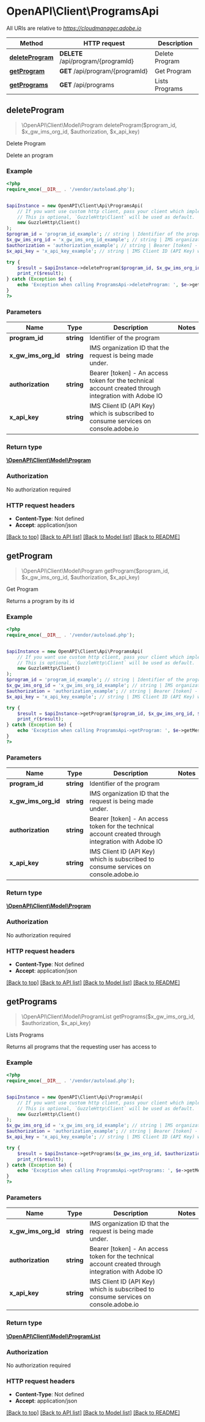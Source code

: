 # OpenAPI\Client\ProgramsApi

All URIs are relative to *https://cloudmanager.adobe.io*

Method | HTTP request | Description
------------- | ------------- | -------------
[**deleteProgram**](ProgramsApi.md#deleteProgram) | **DELETE** /api/program/{programId} | Delete Program
[**getProgram**](ProgramsApi.md#getProgram) | **GET** /api/program/{programId} | Get Program
[**getPrograms**](ProgramsApi.md#getPrograms) | **GET** /api/programs | Lists Programs



## deleteProgram

> \OpenAPI\Client\Model\Program deleteProgram($program_id, $x_gw_ims_org_id, $authorization, $x_api_key)

Delete Program

Delete an program

### Example

```php
<?php
require_once(__DIR__ . '/vendor/autoload.php');


$apiInstance = new OpenAPI\Client\Api\ProgramsApi(
    // If you want use custom http client, pass your client which implements `GuzzleHttp\ClientInterface`.
    // This is optional, `GuzzleHttp\Client` will be used as default.
    new GuzzleHttp\Client()
);
$program_id = 'program_id_example'; // string | Identifier of the program
$x_gw_ims_org_id = 'x_gw_ims_org_id_example'; // string | IMS organization ID that the request is being made under.
$authorization = 'authorization_example'; // string | Bearer [token] - An access token for the technical account created through integration with Adobe IO
$x_api_key = 'x_api_key_example'; // string | IMS Client ID (API Key) which is subscribed to consume services on console.adobe.io

try {
    $result = $apiInstance->deleteProgram($program_id, $x_gw_ims_org_id, $authorization, $x_api_key);
    print_r($result);
} catch (Exception $e) {
    echo 'Exception when calling ProgramsApi->deleteProgram: ', $e->getMessage(), PHP_EOL;
}
?>
```

### Parameters


Name | Type | Description  | Notes
------------- | ------------- | ------------- | -------------
 **program_id** | **string**| Identifier of the program |
 **x_gw_ims_org_id** | **string**| IMS organization ID that the request is being made under. |
 **authorization** | **string**| Bearer [token] - An access token for the technical account created through integration with Adobe IO |
 **x_api_key** | **string**| IMS Client ID (API Key) which is subscribed to consume services on console.adobe.io |

### Return type

[**\OpenAPI\Client\Model\Program**](../Model/Program.md)

### Authorization

No authorization required

### HTTP request headers

- **Content-Type**: Not defined
- **Accept**: application/json

[[Back to top]](#) [[Back to API list]](../../README.md#documentation-for-api-endpoints)
[[Back to Model list]](../../README.md#documentation-for-models)
[[Back to README]](../../README.md)


## getProgram

> \OpenAPI\Client\Model\Program getProgram($program_id, $x_gw_ims_org_id, $authorization, $x_api_key)

Get Program

Returns a program by its id

### Example

```php
<?php
require_once(__DIR__ . '/vendor/autoload.php');


$apiInstance = new OpenAPI\Client\Api\ProgramsApi(
    // If you want use custom http client, pass your client which implements `GuzzleHttp\ClientInterface`.
    // This is optional, `GuzzleHttp\Client` will be used as default.
    new GuzzleHttp\Client()
);
$program_id = 'program_id_example'; // string | Identifier of the program
$x_gw_ims_org_id = 'x_gw_ims_org_id_example'; // string | IMS organization ID that the request is being made under.
$authorization = 'authorization_example'; // string | Bearer [token] - An access token for the technical account created through integration with Adobe IO
$x_api_key = 'x_api_key_example'; // string | IMS Client ID (API Key) which is subscribed to consume services on console.adobe.io

try {
    $result = $apiInstance->getProgram($program_id, $x_gw_ims_org_id, $authorization, $x_api_key);
    print_r($result);
} catch (Exception $e) {
    echo 'Exception when calling ProgramsApi->getProgram: ', $e->getMessage(), PHP_EOL;
}
?>
```

### Parameters


Name | Type | Description  | Notes
------------- | ------------- | ------------- | -------------
 **program_id** | **string**| Identifier of the program |
 **x_gw_ims_org_id** | **string**| IMS organization ID that the request is being made under. |
 **authorization** | **string**| Bearer [token] - An access token for the technical account created through integration with Adobe IO |
 **x_api_key** | **string**| IMS Client ID (API Key) which is subscribed to consume services on console.adobe.io |

### Return type

[**\OpenAPI\Client\Model\Program**](../Model/Program.md)

### Authorization

No authorization required

### HTTP request headers

- **Content-Type**: Not defined
- **Accept**: application/json

[[Back to top]](#) [[Back to API list]](../../README.md#documentation-for-api-endpoints)
[[Back to Model list]](../../README.md#documentation-for-models)
[[Back to README]](../../README.md)


## getPrograms

> \OpenAPI\Client\Model\ProgramList getPrograms($x_gw_ims_org_id, $authorization, $x_api_key)

Lists Programs

Returns all programs that the requesting user has access to

### Example

```php
<?php
require_once(__DIR__ . '/vendor/autoload.php');


$apiInstance = new OpenAPI\Client\Api\ProgramsApi(
    // If you want use custom http client, pass your client which implements `GuzzleHttp\ClientInterface`.
    // This is optional, `GuzzleHttp\Client` will be used as default.
    new GuzzleHttp\Client()
);
$x_gw_ims_org_id = 'x_gw_ims_org_id_example'; // string | IMS organization ID that the request is being made under.
$authorization = 'authorization_example'; // string | Bearer [token] - An access token for the technical account created through integration with Adobe IO
$x_api_key = 'x_api_key_example'; // string | IMS Client ID (API Key) which is subscribed to consume services on console.adobe.io

try {
    $result = $apiInstance->getPrograms($x_gw_ims_org_id, $authorization, $x_api_key);
    print_r($result);
} catch (Exception $e) {
    echo 'Exception when calling ProgramsApi->getPrograms: ', $e->getMessage(), PHP_EOL;
}
?>
```

### Parameters


Name | Type | Description  | Notes
------------- | ------------- | ------------- | -------------
 **x_gw_ims_org_id** | **string**| IMS organization ID that the request is being made under. |
 **authorization** | **string**| Bearer [token] - An access token for the technical account created through integration with Adobe IO |
 **x_api_key** | **string**| IMS Client ID (API Key) which is subscribed to consume services on console.adobe.io |

### Return type

[**\OpenAPI\Client\Model\ProgramList**](../Model/ProgramList.md)

### Authorization

No authorization required

### HTTP request headers

- **Content-Type**: Not defined
- **Accept**: application/json

[[Back to top]](#) [[Back to API list]](../../README.md#documentation-for-api-endpoints)
[[Back to Model list]](../../README.md#documentation-for-models)
[[Back to README]](../../README.md)

